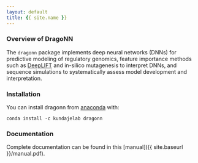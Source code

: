 ```yaml
---
layout: default
title: {{ site.name }}
---
```


### Overview of DragoNN

The `dragonn` package implements deep neural networks (DNNs) for predictive modeling of regulatory genomics, feature importance methods such as [DeepLIFT](https://arxiv.org/abs/1605.01713) and in-silico mutagenesis to interpret DNNs, and sequence simulations to systematically assess model development and interpretation.

### Installation 

You can install dragonn from [anaconda](https://anaconda.org/kundajelab/dragonn) with:

`conda install -c kundajelab dragonn`

### Documentation

Complete documentation can be found in this [manual]({{ site.baseurl }}/manual.pdf).